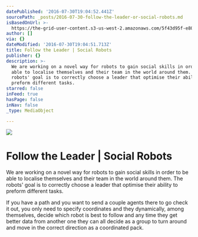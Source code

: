 ```yaml
---
datePublished: '2016-07-30T19:04:52.441Z'
sourcePath: _posts/2016-07-30-follow-the-leader-or-social-robots.md
isBasedOnUrl: >-
  https://the-grid-user-content.s3-us-west-2.amazonaws.com/5f43d95f-e809-429e-a704-9ab622d449be.jpg
author: []
via: {}
dateModified: '2016-07-30T19:04:51.713Z'
title: Follow the Leader | Social Robots
publisher: {}
description: >-
  We are working on a novel way for robots to gain social skills in order to be
  able to localise themselves and their team in the world around them. The
  robots' goal is to correctly choose a leader that optimise their ability to
  preform different tasks.
starred: false
inFeed: true
hasPage: false
inNav: false
_type: MediaObject

---
```

![](https://imgflo.herokuapp.com/graph/vahj1ThiexotieMo/86f71c52cde2d7bb8ce5b890d9888e9b/croprotate.jpg?cropheight=2448&cropwidth=2448&degrees=-90&input=https%3A%2F%2Fthe-grid-user-content.s3-us-west-2.amazonaws.com%2F5f43d95f-e809-429e-a704-9ab622d449be.jpg&x=0&y=0)

# Follow the Leader | Social Robots

We are working on a novel way for robots to gain social skills in order to be able to localise themselves and their team in the world around them. The robots' goal is to correctly choose a leader that optimise their ability to preform different tasks.

If you have a path and you want to send a couple agents there to go check it out, you only need to specify coordinates and they dynamically, among themselves, decide which robot is best to follow and any time they get better data from another one they can all decide as a group to turn around and move in the correct direction as a coordinated pack.